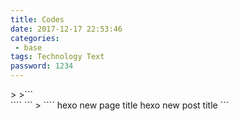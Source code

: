 ```yaml
---
title: Codes
date: 2017-12-17 22:53:46
categories: 
 - base
tags: Technology Text
password: 1234
---
```

<div id="container"></div>
<link rel="stylesheet" href="https://imsun.github.io/gitment/style/default.css">
<script src="https://imsun.github.io/gitment/dist/gitment.browser.js"></script>
<script>
var gitment = new Gitment({
  id: 'Codes', // 可选。默认为 location.href
  owner: '19769188',
  repo: 'git@github.com:z1097955019/z1097955019.github.io.git',
  oauth: {
    client_id: '8c1814a5459fc5118734',
    client_secret: 'c95ae00a7e995664f8d4a1c4f1cb6ca940720e05',
  },
})
gitment.render('container')
</script>
>
>```
<div id="container"></div>
<link rel="stylesheet" href="https://imsun.github.io/gitment/style/default.css">
<script src="https://imsun.github.io/gitment/dist/gitment.browser.js"></script>
<script>
var gitment = new Gitment({
  id: 'Codes', // 可选。默认为 location.href
  owner: '19769188',
  repo: 'git@github.com:z1097955019/z1097955019.github.io.git',
  oauth: {
    client_id: '8c1814a5459fc5118734',
    client_secret: 'c95ae00a7e995664f8d4a1c4f1cb6ca940720e05',
  },
})
gitment.render('container')
</script>
````
```
> ````
  hexo new page title
  hexo new post title
  ```